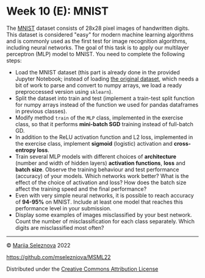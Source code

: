 # Week 10 (E): MNIST

The [MNIST](https://en.wikipedia.org/wiki/MNIST_database) dataset consists of 28x28 pixel images of handwritten digits. This dataset is considered "easy" for modern machine learning algorithms and is commonly used as the first test for image recognition algorithms, including neural networks. The goal of this task is to apply our multilayer perceptron (MLP) model to MNIST. You need to complete the following steps:

- Load the MNIST dataset (this part is already done in the provided Jupyter Notebook; instead of loading [the original dataset](http://yann.lecun.com/exdb/mnist/), which needs a bit of work to parse and convert to numpy arrays, we load a ready preproccessed version using ```sklearn```).
- Split the dataset into train and test (implement a train-test split function for numpy arrays instead of the function we used for pandas dataframes in previous classes).
- Modify method ```train``` of the ```MLP``` class, implemented in the exercise class, so that it performs **mini-batch SGD** training instead of full-batch GD.
- In addition to the ReLU activation function and L2 loss, implemented in the exercise class, implement **sigmoid** (logistic) activation and **cross-entropy loss**.
- Train several MLP models with different choices of **architecture** (number and width of hidden layers) **activation functions**, **loss** and **batch size**. Observe the training behaviour and test performance (accuracy) of your models. Which networks work better? What is the effect of the choice of activation and loss? How does the batch size affect the training speed and the final performance? 
- Even with very simple neural networks, it is possible to reach accuracy of **94-95%** on MNIST. Include at least one model that reaches this performance level in your submission.
- Display some examples of images misclassified by your best network. Count the number of misclassification for each class separately. Which digits are misclassified most often?




---
© [Mariia Seleznova](https://www.ai.math.uni-muenchen.de/members/phd_students/seleznova/index.html) 2022

https://github.com/mselezniova/MSML22

Distributed under the [Creative Commons Attribution License](https://creativecommons.org/licenses/by/4.0/)

